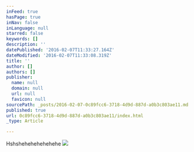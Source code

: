 ```yaml
---
inFeed: true
hasPage: true
inNav: false
inLanguage: null
starred: false
keywords: []
description: ''
datePublished: '2016-02-07T11:33:27.164Z'
dateModified: '2016-02-07T11:33:08.319Z'
title: ''
author: []
authors: []
publisher:
  name: null
  domain: null
  url: null
  favicon: null
sourcePath: _posts/2016-02-07-0c89fcc6-3718-4d9d-887d-a0b3c803ae11.md
published: true
url: 0c89fcc6-3718-4d9d-887d-a0b3c803ae11/index.html
_type: Article

---
```

Hshshehehehehehehe
![](https://the-grid-user-content.s3-us-west-2.amazonaws.com/ffa7c89b-afda-4dd7-b8b7-f99595a04951.jpg)